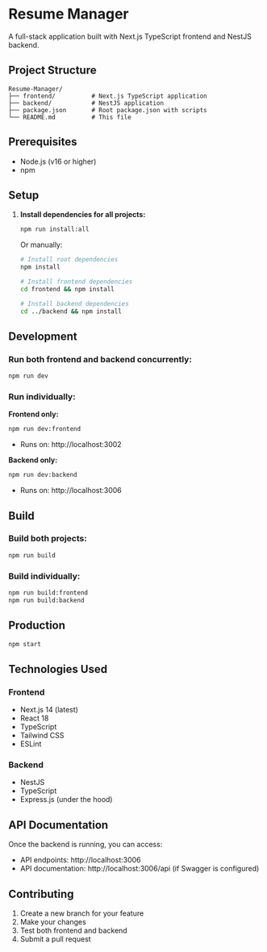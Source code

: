# Resume Manager

A full-stack application built with Next.js TypeScript frontend and NestJS backend.

## Project Structure

```
Resume-Manager/
├── frontend/          # Next.js TypeScript application
├── backend/           # NestJS application
├── package.json       # Root package.json with scripts
└── README.md          # This file
```

## Prerequisites

- Node.js (v16 or higher)
- npm

## Setup

1. **Install dependencies for all projects:**
   ```bash
   npm run install:all
   ```

   Or manually:
   ```bash
   # Install root dependencies
   npm install
   
   # Install frontend dependencies
   cd frontend && npm install
   
   # Install backend dependencies
   cd ../backend && npm install
   ```

## Development

### Run both frontend and backend concurrently:
```bash
npm run dev
```

### Run individually:

**Frontend only:**
```bash
npm run dev:frontend
```
- Runs on: http://localhost:3002

**Backend only:**
```bash
npm run dev:backend
```
- Runs on: http://localhost:3006

## Build

### Build both projects:
```bash
npm run build
```

### Build individually:
```bash
npm run build:frontend
npm run build:backend
```

## Production

```bash
npm start
```

## Technologies Used

### Frontend
- Next.js 14 (latest)
- React 18
- TypeScript
- Tailwind CSS
- ESLint

### Backend
- NestJS
- TypeScript
- Express.js (under the hood)

## API Documentation

Once the backend is running, you can access:
- API endpoints: http://localhost:3006
- API documentation: http://localhost:3006/api (if Swagger is configured)

## Contributing

1. Create a new branch for your feature
2. Make your changes
3. Test both frontend and backend
4. Submit a pull request 